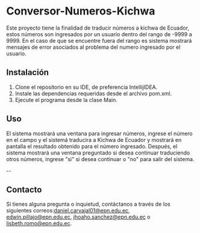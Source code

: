 # Conversor-Numeros-Kichwa
Este proyecto tiene la finalidad de traducir números a kichwa de Ecuador, estos números son ingresados por un 
usuario dentro del rango de -9999 a 9999. En el caso de que se encuentre fuera del rango es sistema mostrará mensajes de error asociados al 
problema del numero ingresado por el usuario.

## Instalación
1. Clone el repositorio en su IDE, de preferencia IntellijIDEA.
2. Instale las dependencias requeridas desde el archivo pom.xml.
2. Ejecute el programa desde la clase Main.

## Uso
El sistema mostrará una ventana para ingresar números, ingrese el número en el campo y el sistemá traducira a Kichwa de Ecuador y mostrará en 
pantalla el resultado obtenido para el número ingresado. Después, el sistema mostrará una ventana preguntado si desea continuar traduciendo 
otros números, ingrese "si" si desea continuar o "no" para salir del sistema.

--
## Contacto
Si tienes alguna pregunta o inquietud, contáctanos a través de los siguientes correos:daniel.carvajal01@epn.edu.ec, edwin.pillajo@epn.edu.ec, 
jhoaho.sanchez@epn.edu.ec o lisbeth.romo@epn.edu.ec.

